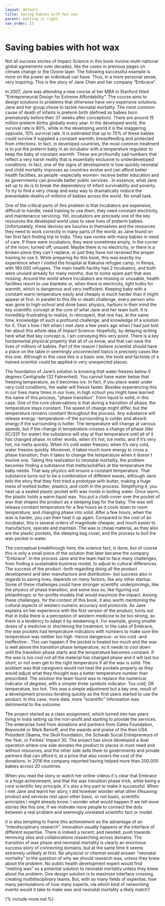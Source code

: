 ```yaml
---
layout: default
title: Saving babies with hot wax
parent: Getting it right
nav_order: 13
---
```


# Saving babies with hot wax

Not all success stories of Impact Science in this book involve multi-national global agreements over decades, like the cases in previous pages on climate change or the Ozone layer. The following successful example is more on the power an individual can have.  Thus, in a more personal sense, very inspiring. This is the story of Jane Chen and her company “Embrace”.

In 2007, Jane was attending a new course at her MBA in Stanford titled “Entrepreneurial Design for Extreme Affordability”. The course aims to design solutions to problems that otherwise have very expensive solutions. Jane and her group chose to tackle neonatal mortality. The most common cause of death of infants is preterm birth (defined as babies born prematurely before their 37 weeks after conception). There are around 15 million preterm births globally every year. In the developed world, the survival rate is 90%, while in the developing world it is the staggering opposite, 10% survival rate. It is estimated that up to 75% of these babies could survive if supplied a constant warmth, breastfeeding and protected from infections. In fact, in developed countries, the most common treatment is to put the preterm baby in an incubator with a temperature regulator to keep the baby at constant warmth. These are profoundly sad numbers that reflect a very harsh reality that is essentially exclusive to underdeveloped conditions. In fact, one of the signs of development is how quickly neonatal and child mortality improves as countries evolve and can afford better health facilities, as people -especially women- receive better education and as governments can provide better public services . In essence, what Jane set up to do is to break the dependency of infant survivability and poverty. To try to find a very cheap and easy way to dramatically reduce the preventable deaths of millions of babies across the world. No small task.

One of the critical parts of this problem is that incubators are expensive, difficult to handle, need training to use them, they need constant electricity, and maintenance servicing. Yet, incubators are precisely one of the key resources the developed world uses to save lives of preterm babies. Unfortunately, these devices are luxuries in themselves and the resources they need to work correctly in many parts of the world; as Jane found on her first fact-finding trip to India. They saw rooms with many babies in need of care. If there were incubators, they were sometimes empty, in the corner of the room, turned off, unused.  Maybe there is no electricity, or there is a broken piece they can´t replace, or just they have not received the proper training to use it. While preparing for this book, this was exactly my experience when I visited the hospital at Kakuma refugee camp, in Kenya, with 180.000 refugees. The main health facility had 2 incubators, and both were unused already for many months, due to some spare part that was missing. Around the world where incubators are missing or unusable, health facilities resort to use blankets or, when there is electricity, light bulbs for warmth, which is dangerous and very inefficient. Keeping baby with a constant warm temperature easily and cheaply is much harder than it might appear at first.
In parallel to this life or death challenge, every person who was gone to high-school and done basic physics, harbors in their mind the key scientific concept at the core of what Jane and her team built. It is incredibly frustrating to realize, in retrospect, that one has, at the same time, knowledge of such a profound challenge, and knowledge of a solution for it. That´s how I felt when I met Jane a few years ago when I had just told her about this whole idea of Impact Science. Hopefully, by delaying writing here what that key concept is, I am conveying this very point. There is a key fundamental physical property that all of us know, and that can save the lives of millions of babies. Part of the reason I believe scientist should have a place on the table in seemingly unconnected topics is precisely cases like this one. Although in this case this is a basic one, the tools and factoids of a trained scientist could be applied in very unexpected places.

The foundation of Jane’s solution is knowing that water freezes below 0 degrees Centigrade (32 Fahrenheit). You cannot have water below that freezing temperature, as it becomes ice. In fact, if you place water under very cold conditions, the water will freeze faster. Besides experiencing this in our lives many times in our lives, in high school you might have learned the name of this process, “phase transition”. From liquid to solid, in this case. One of the core observations is that during a transition of phase, the temperature stays constant. The speed of change might differ, but the temperature remains constant throughout the process. Any substance will release energy –temperature—if the surrounding is colder and absorb energy if the surrounding is hotter. The temperature will change at various speeds, but if the change in temperature crosses a change of phase (like 0C/32F for water) the substance will stay at that temperature until all of it has changed phase. In other words, when it’s hot, ice melts; and if it’s very hot, ice melts quickly. When it’s cold water freezes; when it’s very cold, water freezes quickly. Moreover, it takes much more energy to cross a phase transition, than it takes to change the temperature when it doesn´t involve one.
Taking this realization to neonatal mortality, the problem becomes finding a substance that melts/solidifies at the temperature the baby needs. That way physics will ensure a constant temperature. That substance turns out to be a combination of different waxes, although Jane tells the story that they first tried a prototype with butter, making a huge mess of melted butter, plastics, and cloth in the process.
Simplifying it, you heat up a sealed plastic pocket with wax inside in boiling water. Once warm, the plastic holds a warm liquid wax. You put a cloth cover over the pocket of wax that shapes the product as a sleeping bag for the baby. The wax will release constant temperature for a few hours as it cools down to room temperature, and changing phase into solid. After a few hours, when the wax is harder, you can then heat it up again. Compared to the cost of an incubator, this is several orders of magnitude cheaper, and much easier to manufacture, operate and maintain. The wax is cheap material, as they also are the plastic pockets, the sleeping bag cover, and the process to boil the wax pocket in water.

The conceptual breakthrough here, the science fact, is done, but of course this is only a small piece of the solution that later became the company “Embrace”. In the process Jane and the team had to face many challenges, from finding a sustainable business model, to adjust to cultural differences. The success of the product -both regarding doing all the product development and later manufacture and distribution- but success also in regards to saving lives, depends on many factors, like any other startup. Some of these challenges could have stronger scientific underpinnings, like the physics of phase transition, and some less so, like figuring out philanthropic or for-profits models that would maximize the impact. Among these challenges, for the context of this book, it also worth mentioning the cultural aspects of western numeric accuracy and protocols. As Jane explains on her experience with the first version of the product, turns out that in India there is a perception of western medicine to be too strong, so there is a tendency to adapt it by weakening it. For example, giving smaller doses of a medicine or shortening the treatment. In the case of Embrace, the wax pockets had temperature indicators with numbers to make sure the temperature was neither too high -hence dangerous- or too cold -and ineffective-. This can happen if the pocket is heated too much and the wax is well above the transition phase temperature, so it needs to cool down until the transition phase starts and the temperature becomes constant. If the wax is too cool not all the material has changed phase and it will last too short, or not even get to the right temperature if all the wax is solid. The problem was that caregivers would not heat the pockets properly as they would adjust what they thought was a better temperature number than prescribed. The solution the team found was to replace the numerical indicator of degrees, with a simpler three symbols indicator: Too cold, OK temperature, too hot. This was a simple adjustment but a key one, result of a development process iterating quickly as the first users started to use the product. In this case, more data, more “scientific” information was detrimental to the outcome.

The project started as a class assignment, which turned into two years living in India setting up the non-profit and starting to provide the services. The enterprise lived from donations and partners from Gates Foundation, Beyoncéé or Mark Benioff, and the awards and praise of the then USA President Obama, the Skoll foundation, the Schwab Social Entrepreneurs of the Year, or Forbes' Impact 30. The project has since developed a dual operation where one side donates the product to places in most need and without resources, and the other side sells them to governments and private partners that can afford it, at a price that also covers the cost of the donations. In 2016 the company reported having helped more than 200.000 babies across 20 countries.

When you read the story or watch her online videos  it´s clear that Embrace is a huge achievement, and that the wax transition phase trick, while being a core scientific key principle, it´s also a tiny part to make it successful.  When I met Jane and learnt her story, I did however wonder what other lifesaving product and services rest upon other basic, or not basic, scientific principles I might already know. I wonder what would happen if we tell more stories like this one, if we motivate more people to connect the dots between a real problem and seemingly unrelated scientific fact or model.

It is also tempting to frame this achievement as the advantage of an “interdisciplinary research”. Innovation usually happens at the interface of different expertise. There is indeed a recent, and needed, push towards removing silos and collaborations researching across domains. The transition of wax phase and neonatal mortality is clearly an enormous success story of connecting domains, but at the same time it seems extremely unlikely at first. No physicist or chemist would answer “neonatal mortality” to the question of why we should research wax, unless they knew about the problem. No public health development expert would find “melting wax” as a potential solution to neonatal mortality unless they knew about the problem. One design solution is to maximize interface crossing, creating multidisciplinary teams. But, with so many fields of expertise, how many permutations of how many experts, via which kind of networking events would it take to make wax and neonatal mortality a likely match?



{% include more.md %}
